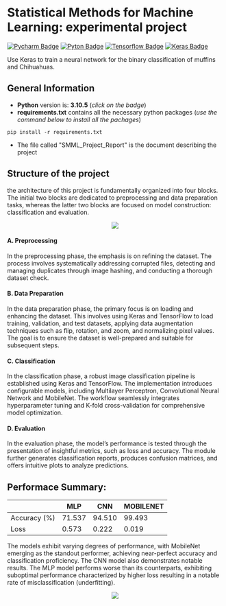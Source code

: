 # Statistical Methods for Machine Learning: experimental project

[![Pycharm Badge](https://img.shields.io/badge/PyCharm-000000.svg?&style=for-the-badge&logo=PyCharm&logoColor=white)](https://www.jetbrains.com/pycharm/)
[![Pyton Badge](https://img.shields.io/badge/Python-3776AB?style=for-the-badge&logo=python&logoColor=white)](https://www.python.org/downloads/release/python-3105/)
[![Tensorflow Badge](https://img.shields.io/badge/TensorFlow-FF6F00?style=for-the-badge&logo=tensorflow&logoColor=white)](https://www.tensorflow.org)
[![Keras Badge](https://img.shields.io/badge/Keras-FF0000?style=for-the-badge&logo=keras&logoColor=white)](https://keras.io)

Use Keras to train a neural network for the binary classification of muffins and Chihuahuas.

## General Information

- **Python** version is: **3.10.5** (_click on the badge_)
- **requirements.txt** contains all the necessary python packages (_use the command below to install all the pachages_)
```
pip install -r requirements.txt
```
- The file called "SMML_Project_Report" is the document describing the project

## Structure of the project
the architecture of this project is fundamentally organized into four blocks. The initial two blocks are dedicated to preprocessing and data preparation tasks, whereas the latter two blocks are focused on model construction: classification and evaluation.

<p align="center">
  <img src="https://github.com/Sabaudian/SMML_project/assets/32509505/4b168037-0c91-4363-bcd5-cc720ae99e86">
</p>

#### A. Preprocessing
In the preprocessing phase, the emphasis is on refining the dataset. The process involves systematically addressing corrupted files, detecting and managing duplicates through image hashing, and conducting a thorough dataset check.

#### B. Data Preparation
In the data preparation phase, the primary focus is on loading and enhancing the dataset. This involves using Keras and TensorFlow to load training, validation, and test datasets, applying data augmentation techniques such as flip, rotation, and zoom, and normalizing pixel values. The goal is to ensure the dataset is well-prepared and suitable for subsequent steps.

#### C. Classification
In the classification phase, a robust image classification pipeline is established using Keras and TensorFlow. The implementation introduces configurable models, including Multilayer Perceptron, Convolutional Neural Network and MobileNet. The workflow seamlessly integrates hyperparameter tuning and K-fold cross-validation for comprehensive model optimization.

#### D. Evaluation
In the evaluation phase, the model’s performance is tested through the presentation of insightful metrics, such as loss and accuracy. The module further generates classification reports, produces confusion matrices, and offers intuitive plots to analyze predictions.

## Performace Summary:

|   | MLP | CNN | MOBILENET | 
| --- | --- | --- | --- |
| Accuracy (%)  | 71.537 | 94.510 | 99.493 |
| Loss  | 0.573 | 0.222 | 0.019 |

The models exhibit varying degrees of performance, with MobileNet emerging as the
standout performer, achieving near-perfect accuracy and classification proficiency.
The CNN model also demonstrates notable results. The MLP model performs worse
than its counterparts, exhibiting suboptimal performance characterized by higher loss
resulting in a notable rate of misclassification (underfitting).

<p align="center">
  <img src="https://github.com/user-attachments/assets/7277174b-6fb6-4901-a71b-6e56ba4055aa"
">
</p>
